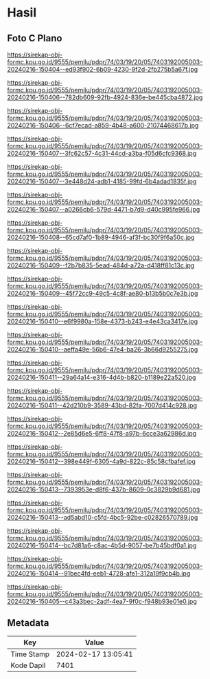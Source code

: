# Hasil

## Foto C Plano

https://sirekap-obj-formc.kpu.go.id/9555/pemilu/pdpr/74/03/19/20/05/7403192005003-20240216-150404--ed93f902-6b09-4230-9f2d-2fb275b5a67f.jpg

https://sirekap-obj-formc.kpu.go.id/9555/pemilu/pdpr/74/03/19/20/05/7403192005003-20240216-150406--782db609-92fb-4924-836e-be445cba4872.jpg

https://sirekap-obj-formc.kpu.go.id/9555/pemilu/pdpr/74/03/19/20/05/7403192005003-20240216-150406--6cf7ecad-a859-4b48-a600-21074468617b.jpg

https://sirekap-obj-formc.kpu.go.id/9555/pemilu/pdpr/74/03/19/20/05/7403192005003-20240216-150407--3fc62c57-4c31-44cd-a3ba-f05d6cfc9368.jpg

https://sirekap-obj-formc.kpu.go.id/9555/pemilu/pdpr/74/03/19/20/05/7403192005003-20240216-150407--3e448d24-adb1-4185-99fd-6b4adad1835f.jpg

https://sirekap-obj-formc.kpu.go.id/9555/pemilu/pdpr/74/03/19/20/05/7403192005003-20240216-150407--a0266cb6-579d-4471-b7d9-d40c995fe966.jpg

https://sirekap-obj-formc.kpu.go.id/9555/pemilu/pdpr/74/03/19/20/05/7403192005003-20240216-150408--65cd7af0-1b89-4946-af3f-bc30f9f6a50c.jpg

https://sirekap-obj-formc.kpu.go.id/9555/pemilu/pdpr/74/03/19/20/05/7403192005003-20240216-150409--f2b7b835-5ead-484d-a72a-d418ff81c13c.jpg

https://sirekap-obj-formc.kpu.go.id/9555/pemilu/pdpr/74/03/19/20/05/7403192005003-20240216-150409--45f72cc9-49c5-4c8f-ae80-b13b5b0c7e3b.jpg

https://sirekap-obj-formc.kpu.go.id/9555/pemilu/pdpr/74/03/19/20/05/7403192005003-20240216-150410--e6f9980a-158e-4373-b243-e4e43ca3417e.jpg

https://sirekap-obj-formc.kpu.go.id/9555/pemilu/pdpr/74/03/19/20/05/7403192005003-20240216-150410--aeffa49e-56b6-47e4-ba26-3b66d9255275.jpg

https://sirekap-obj-formc.kpu.go.id/9555/pemilu/pdpr/74/03/19/20/05/7403192005003-20240216-150411--29a64a14-e316-4d4b-b820-b1189e22a520.jpg

https://sirekap-obj-formc.kpu.go.id/9555/pemilu/pdpr/74/03/19/20/05/7403192005003-20240216-150411--42d210b9-3589-43bd-82fa-7007d414c928.jpg

https://sirekap-obj-formc.kpu.go.id/9555/pemilu/pdpr/74/03/19/20/05/7403192005003-20240216-150412--2e85d6e5-6ff8-47f8-a97b-6cce3a62986d.jpg

https://sirekap-obj-formc.kpu.go.id/9555/pemilu/pdpr/74/03/19/20/05/7403192005003-20240216-150412--398e449f-6305-4a9d-822c-85c58cfbafef.jpg

https://sirekap-obj-formc.kpu.go.id/9555/pemilu/pdpr/74/03/19/20/05/7403192005003-20240216-150413--7393953e-d8f6-437b-8609-0c3829b9d681.jpg

https://sirekap-obj-formc.kpu.go.id/9555/pemilu/pdpr/74/03/19/20/05/7403192005003-20240216-150413--ad5abd10-c5fd-4bc5-92be-c02826570789.jpg

https://sirekap-obj-formc.kpu.go.id/9555/pemilu/pdpr/74/03/19/20/05/7403192005003-20240216-150414--bc7d81a6-c8ac-4b5d-9057-be7b45bdf0a1.jpg

https://sirekap-obj-formc.kpu.go.id/9555/pemilu/pdpr/74/03/19/20/05/7403192005003-20240216-150414--91bec4fd-eeb1-4728-afe1-312a19f9cb4b.jpg

https://sirekap-obj-formc.kpu.go.id/9555/pemilu/pdpr/74/03/19/20/05/7403192005003-20240216-150405--c43a3bec-2adf-4ea7-9f0c-f948b93e01e0.jpg


## Metadata

| Key        | Value               |
| ---------- | ------------------- |
| Time Stamp | 2024-02-17 13:05:41 |
| Kode Dapil | 7401                |



